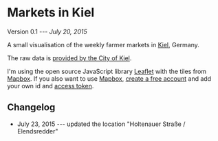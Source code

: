# Markets in Kiel

Version 0.1 --- *July 20, 2015*

A small visualisation of the weekly farmer markets in [Kiel](https://de.wikipedia.org/wiki/Kiel), Germany.

The raw data is [provided by the City of Kiel](https://www.kiel.de/touristik/maerkte/wochenmarkt.php).

I'm using the open source JavaScript library [Leaflet](http://leafletjs.com/) with the tiles from [Mapbox](https://www.mapbox.com/). If you also want to use [Mapbox](https://www.mapbox.com/), [create a free account](https://www.mapbox.com/pricing/) and add your own id and [access token](https://www.mapbox.com/developers/api/#access-tokens).

## Changelog

* July 23, 2015 --- updated the location "Holtenauer Straße / Elendsredder"
